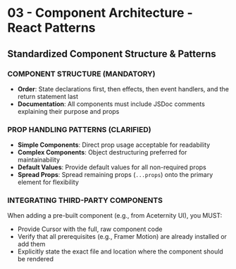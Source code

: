 # 03 - Component Architecture - React Patterns

## Standardized Component Structure & Patterns

### COMPONENT STRUCTURE (MANDATORY)
- **Order**: State declarations first, then effects, then event handlers, and the return statement last
- **Documentation**: All components must include JSDoc comments explaining their purpose and props

### PROP HANDLING PATTERNS (CLARIFIED)
- **Simple Components**: Direct prop usage acceptable for readability
- **Complex Components**: Object destructuring preferred for maintainability
- **Default Values**: Provide default values for all non-required props
- **Spread Props**: Spread remaining props (`...props`) onto the primary element for flexibility

### INTEGRATING THIRD-PARTY COMPONENTS
When adding a pre-built component (e.g., from Aceternity UI), you MUST:
- Provide Cursor with the full, raw component code
- Verify that all prerequisites (e.g., Framer Motion) are already installed or add them
- Explicitly state the exact file and location where the component should be rendered